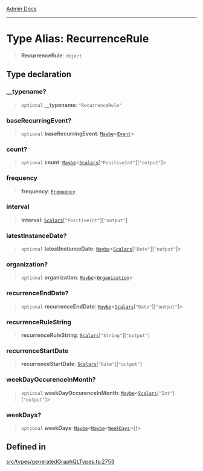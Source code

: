 [Admin Docs](/)

***

# Type Alias: RecurrenceRule

> **RecurrenceRule**: `object`

## Type declaration

### \_\_typename?

> `optional` **\_\_typename**: `"RecurrenceRule"`

### baseRecurringEvent?

> `optional` **baseRecurringEvent**: [`Maybe`](Maybe.md)\<[`Event`](Event.md)\>

### count?

> `optional` **count**: [`Maybe`](Maybe.md)\<[`Scalars`](Scalars.md)\[`"PositiveInt"`\]\[`"output"`\]\>

### frequency

> **frequency**: [`Frequency`](Frequency.md)

### interval

> **interval**: [`Scalars`](Scalars.md)\[`"PositiveInt"`\]\[`"output"`\]

### latestInstanceDate?

> `optional` **latestInstanceDate**: [`Maybe`](Maybe.md)\<[`Scalars`](Scalars.md)\[`"Date"`\]\[`"output"`\]\>

### organization?

> `optional` **organization**: [`Maybe`](Maybe.md)\<[`Organization`](Organization.md)\>

### recurrenceEndDate?

> `optional` **recurrenceEndDate**: [`Maybe`](Maybe.md)\<[`Scalars`](Scalars.md)\[`"Date"`\]\[`"output"`\]\>

### recurrenceRuleString

> **recurrenceRuleString**: [`Scalars`](Scalars.md)\[`"String"`\]\[`"output"`\]

### recurrenceStartDate

> **recurrenceStartDate**: [`Scalars`](Scalars.md)\[`"Date"`\]\[`"output"`\]

### weekDayOccurenceInMonth?

> `optional` **weekDayOccurenceInMonth**: [`Maybe`](Maybe.md)\<[`Scalars`](Scalars.md)\[`"Int"`\]\[`"output"`\]\>

### weekDays?

> `optional` **weekDays**: [`Maybe`](Maybe.md)\<[`Maybe`](Maybe.md)\<[`WeekDays`](WeekDays.md)\>[]\>

## Defined in

[src/types/generatedGraphQLTypes.ts:2753](https://github.com/Suyash878/talawa-api/blob/cfd688207611ba245c99edd8dbaccb2cdbf6a043/src/types/generatedGraphQLTypes.ts#L2753)
